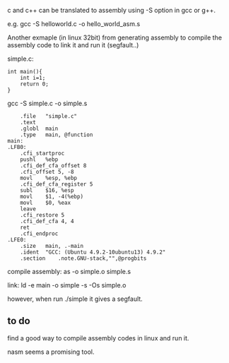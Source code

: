 c and c++ can be translated to assembly using -S option in gcc or g++.

e.g. gcc -S helloworld.c -o hello_world_asm.s

Another exmaple (in linux 32bit) from generating assembly to compile the assembly code to link it and run it (segfault..)

simple.c:
```
int main(){
	int i=1;
	return 0;
}

```

gcc -S simple.c -o simple.s
```
	.file	"simple.c"
	.text
	.globl	main
	.type	main, @function
main:
.LFB0:
	.cfi_startproc
	pushl	%ebp
	.cfi_def_cfa_offset 8
	.cfi_offset 5, -8
	movl	%esp, %ebp
	.cfi_def_cfa_register 5
	subl	$16, %esp
	movl	$1, -4(%ebp)
	movl	$0, %eax
	leave
	.cfi_restore 5
	.cfi_def_cfa 4, 4
	ret
	.cfi_endproc
.LFE0:
	.size	main, .-main
	.ident	"GCC: (Ubuntu 4.9.2-10ubuntu13) 4.9.2"
	.section	.note.GNU-stack,"",@progbits

```

compile assembly: as -o simple.o simple.s

link: ld -e main -o simple -s -Os simple.o

however, when run ./simple it gives a segfault.

to do
------------

find a good way to compile assembly codes in linux and run it.

nasm seems a promising tool.
